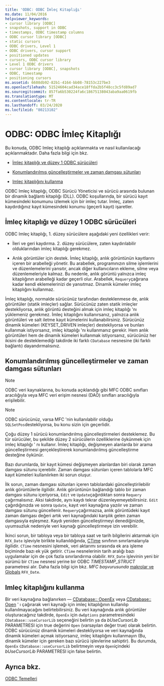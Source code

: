 ```yaml
---
title: 'ODBC: ODBC İmleç Kitaplığı'
ms.date: 11/04/2016
helpviewer_keywords:
- cursor library [ODBC]
- snapshots, support in ODBC
- timestamps, ODBC timestamp columns
- ODBC cursor library [ODBC]
- static cursors
- ODBC drivers, Level 1
- ODBC drivers, cursor support
- positioned updates
- cursors, ODBC cursor library
- Level 1 ODBC drivers
- cursor library [ODBC], snapshots
- ODBC, timestamp
- positioning cursors
ms.assetid: 6608db92-82b1-4164-bb08-78153c227be3
ms.openlocfilehash: 51524604cad34ace18ffda2b5f48cc3c5fd89ad7
ms.sourcegitcommit: 857fa6b530224fa6c18675138043aba9aa0619fb
ms.translationtype: MT
ms.contentlocale: tr-TR
ms.lasthandoff: 03/24/2020
ms.locfileid: "80213102"
---
```

# <a name="odbc-the-odbc-cursor-library"></a>ODBC: ODBC İmleç Kitaplığı

Bu konuda, ODBC Imleç kitaplığı açıklanmakta ve nasıl kullanılacağı açıklanmaktadır. Daha fazla bilgi için bkz.

- [İmleç kitaplığı ve düzey 1 ODBC sürücüleri](#_core_the_cursor_library_and_level_1_odbc_drivers)

- [Konumlandırılmış güncelleştirmeler ve zaman damgası sütunları](#_core_positioned_updates_and_timestamp_columns)

- [Imleç kitaplığını kullanma](#_core_using_the_cursor_library)

ODBC Imleç kitaplığı, ODBC Sürücü Yöneticisi ve sürücü arasında bulunan bir dinamik bağlantı kitaplığı (DLL). ODBC koşullarında, bir sürücü kayıt kümesindeki konumunu izlemek için bir imleç tutar. İmleç, zaten kaydırdığınız kayıt kümesindeki konumu (geçerli kayıt) işaretler.

##  <a name="cursor-library-and-level-1-odbc-drivers"></a><a name="_core_the_cursor_library_and_level_1_odbc_drivers"></a>İmleç kitaplığı ve düzey 1 ODBC sürücüleri

ODBC Imleç kitaplığı, 1. düzey sürücülere aşağıdaki yeni özellikleri verir:

- İleri ve geri kaydırma. 2\. düzey sürücülere, zaten kaydırılabilir olduklarından imleç kitaplığı gerekmez.

- Anlık görüntüler için destek. İmleç kitaplığı, anlık görüntünün kayıtlarını içeren bir arabelleği yönetir. Bu arabellek, programınızın silme işlemlerini ve düzenlemelerini yansıtır, ancak diğer kullanıcıların ekleme, silme veya düzenlemeleriyle kalmaz. Bu nedenle, anlık görüntü yalnızca imleç kitaplığının arabelleği kadar geçerli olur. Arabellek, `Requery`çağırana kadar kendi eklemelerinizi de yansıtmaz. Dinamik kümeler imleç kitaplığını kullanmaz.

İmleç kitaplığı, normalde sürücünüz tarafından desteklenmese de, anlık görüntüler (statik imleçler) sağlar. Sürücünüz zaten statik imleçler destekliyorsa, anlık görüntü desteğini almak için imleç kitaplığı 'nı yüklemeniz gerekmez. İmleç kitaplığını kullanırsanız, yalnızca anlık görüntüleri ve salt iletme kayıt kümelerini kullanabilirsiniz. Sürücünüz dinamik kümeleri (KEYSET_DRIVEN imleçler) destekliyorsa ve bunları kullanmak istiyorsanız, imleç kitaplığı 'nı kullanmanız gerekir. Hem anlık görüntüleri hem de dinamik kümeleri kullanmak istiyorsanız, sürücünüz her ikisini de desteklemediği takdirde iki farklı `CDatabase` nesnesine (iki farklı bağlantı) dayandırmalısınız.

##  <a name="positioned-updates-and-timestamp-columns"></a><a name="_core_positioned_updates_and_timestamp_columns"></a>Konumlandırılmış güncelleştirmeler ve zaman damgası sütunları

> [!NOTE]
>  ODBC veri kaynaklarına, bu konuda açıklandığı gibi MFC ODBC sınıfları aracılığıyla veya MFC veri erişim nesnesi (DAO) sınıfları aracılığıyla erişilebilir.

> [!NOTE]
>  ODBC sürücünüz, varsa MFC 'nin kullanılabilir olduğu `SQLSetPos`destekliyorsa, bu konu sizin için geçerlidir.

Çoğu düzey 1 sürücü konumlandırılmış güncelleştirmeleri desteklemez. Bu tür sürücüler, bu şekilde düzey 2 sürücülerin özelliklerine öykünmek için imleç kitaplığı ' nı kullanır. İmleç kitaplığı, değişmeyen alanlarda bir arama güncelleştirmesi gerçekleştirerek konumlandırılmış güncelleştirme desteğine öykünür.

Bazı durumlarda, bir kayıt kümesi değişmeyen alanlardan biri olarak zaman damgası sütunu içerebilir. Zaman damgası sütunları içeren tablolarla MFC kayıt kümeleri kullanılırken iki sorun oluşur.

İlk sorun, zaman damgası sütunları içeren tablolardaki güncelleştirilebilir anlık görüntülerle ilgilidir. Anlık görüntünün bağlandığı tablo bir zaman damgası sütunu içeriyorsa, `Edit` ve `Update`çağırdıktan sonra `Requery` çağırmalısınız. Aksi takdirde, aynı kaydı tekrar düzenleyemeyebilirsiniz. `Edit` çağırdığınızda ve sonra `Update`, kayıt veri kaynağına yazılır ve zaman damgası sütunu güncellenir. `Requery`çağırmazsa, anlık görüntüdeki kayıt zaman damgası değeri artık veri kaynağındaki karşılık gelen zaman damgasıyla eşleşmez. Kaydı yeniden güncelleştirmeyi denediğinizde, uyumsuzluk nedeniyle veri kaynağı güncelleştirmeye izin verebilir.

İkinci sorun, bir tabloya veya bir tabloya saat ve tarih bilgilerini aktarmak için `RFX_Date` işleviyle birlikte kullanıldığında, [CTime](../../atl-mfc-shared/reference/ctime-class.md) sınıfının sınırlamalarıyla ilgilidir. `CTime` nesnesini işlemek, veri aktarımı sırasında ek ara işleme biçiminde bazı ek yük getirir. `CTime` nesnelerinin tarih aralığı bazı uygulamalar için de çok fazla sınırlandırma olabilir. `RFX_Date` işlevinin yeni bir sürümü bir `CTime` nesnesi yerine bir ODBC *TIMESTAMP_STRUCT* parametresi alır. Daha fazla bilgi için bkz. *MFC başvurusunda* [makrolar ve Globals](../../mfc/reference/mfc-macros-and-globals.md) `RFX_Date`.

##  <a name="using-the-cursor-library"></a><a name="_core_using_the_cursor_library"></a>Imleç kitaplığını kullanma

Bir veri kaynağına bağlanırken — [CDatabase:: OpenEx](../../mfc/reference/cdatabase-class.md#openex) veya [CDatabase:: Open](../../mfc/reference/cdatabase-class.md#open) ' ı çağırarak veri kaynağı için imleç kitaplığının kullanılıp kullanılmayacağını belirtebilirsiniz. Bu veri kaynağında anlık görüntüler oluşturacağınız takdirde, `OpenEx` için `dwOptions` parametresindeki `CDatabase::useCursorLib` seçeneğini belirtin ya da *bUseCursorLib* PARAMETRESI için true değerini `Open` (varsayılan değer true) olarak belirtin. ODBC sürücünüz dinamik kümeleri destekliyorsa ve veri kaynağında dinamik kümeleri açmak istiyorsanız, imleç kitaplığını kullanmayın (Bu, dinamik kümeler için gereken bazı sürücü işlevlerine sahiptir). Bu durumda, `OpenEx` `CDatabase::useCursorLib` belirtmeyin veya `Open`içindeki *bUseCursorLib* PARAMETRESI için false belirtin.

## <a name="see-also"></a>Ayrıca bkz.

[ODBC Temelleri](../../data/odbc/odbc-basics.md)
